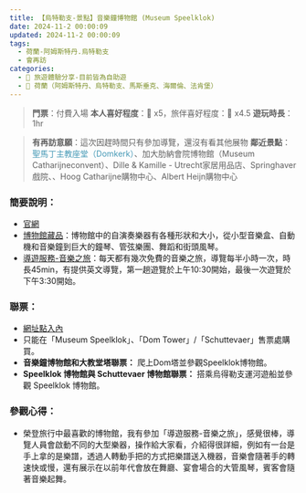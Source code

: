 ```yaml
---
title: 【烏特勒支-景點】音樂鐘博物館 (Museum Speelklok)
date: 2024-11-2 00:00:09
updated: 2024-11-2 00:00:09
tags:
  - 荷蘭-阿姆斯特丹.烏特勒支
  - 會再訪  
categories: 
  - 🌴 旅遊體驗分享-目前皆為自助遊
  - 🥥 荷蘭（阿姆斯特丹、烏特勒支、馬斯垂克、海爾倫、法肯堡）
---
```

>**門票**：付費入場
>**本人喜好程度**：🌝 x5，旅伴喜好程度：🌝 x4.5
>**遊玩時長**：1hr
<!-- more -->
>**有再訪意願**：這次因趕時間只有參加導覽，還沒有看其他展物
>**鄰近景點**：<font color=#4599B6>聖馬丁主教座堂（Domkerk）</font>、加大肋納會院博物館（Museum Catharijneconvent）、Dille & Kamille - Utrecht家居用品店、Springhaver戲院、、Hoog Catharijne購物中心、Albert Heijn購物中心

### 簡要說明：
+ [官網](https://www.museumspeelklok.nl/)
+ [博物館藏品](https://www.museumspeelklok.nl/en/collection/)：博物館中的自演奏樂器有各種形狀和大小，從小型音樂盒、自動機和音樂鐘到巨大的鐘琴、管弦樂團、舞蹈和街頭風琴。
+ [導遊服務-音樂之旅](https://www.museumspeelklok.nl/en/tour-expedition/)：每天都有幾次免費的音樂之旅，導覽每半小時一次，時長45min，有提供英文導覽，第一趟遊覽於上午10:30開始，最後一次遊覽於下午3:30開始。

### 聯票：
+ [網址點入內](https://www.museumspeelklok.nl/en/practical-information/)
+ 只能在「Museum Speelklok」、「Dom Tower」/「Schuttevaer」售票處購買。
+ **音樂鐘博物館和大教堂塔聯票：**
爬上Dom塔並參觀Speelklok博物館。
+ **Speelklok 博物館與 Schuttevaer 博物館聯票：**
搭乘烏得勒支運河遊船並參觀 Speelklok 博物館。


### 參觀心得：
+ 榮登旅行中最喜歡的博物館，我有參加「導遊服務-音樂之旅」，感覺很棒，導覽人員會啟動不同的大型樂器，操作給大家看，介紹得很詳細，例如有一台是手上拿的是樂譜，透過人轉動手把的方式把樂譜送入機器，音樂會隨著手的轉速快或慢，還有展示在以前年代會放在舞廳、宴會場合的大管風琴，賓客會隨著音樂起舞。
